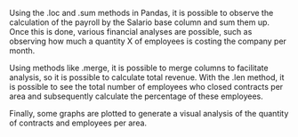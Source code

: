 Using the .loc and .sum methods in Pandas, it is possible to observe the calculation of the payroll by the Salario base column and sum them up. Once this is done, various financial analyses are possible, such as observing how much a quantity X of employees is costing the company per month.

Using methods like .merge, it is possible to merge columns to facilitate analysis, so it is possible to calculate total revenue. With the .len method, it is possible to see the total number of employees who closed contracts per area and subsequently calculate the percentage of these employees.

Finally, some graphs are plotted to generate a visual analysis of the quantity of contracts and employees per area.
